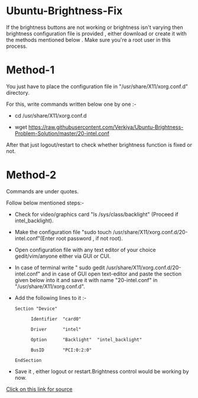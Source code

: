 # Ubuntu-Brightness-Fix 

If the brightness buttons are not working or brightness isn't varying then brightness configuration file is provided , either download or create it with the methods mentioned below . Make sure you're a root user in this process.

# Method-1
 
 You just have to place the configuration file in "/usr/share/X11/xorg.conf.d" directory.
  
  For this, write commands written below one by one :-
  
  * cd /usr/share/X11/xorg.conf.d
  
  * wget https://raw.githubusercontent.com/Verkiya/Ubuntu-Brightness-Problem-Solution/master/20-intel.conf
  
  After that just logout/restart to check  whether brightness function is fixed or not.
 
# Method-2
 
 Commands are under quotes.
 
 Follow below mentioned steps:-
 
* Check for video/graphics card "ls /sys/class/backlight" (Proceed if intel_backlight).

* Make the configuration file "sudo touch /usr/share/X11/xorg.conf.d/20-intel.conf"(Enter root password , if not root).

* Open configuration file with any text editor of your choice gedit/vim/anyone either via GUI or CUI.

* In case of terminal write " sudo gedit /usr/share/X11/xorg.conf.d/20-intel.conf" and in case of GUI open text-editor and paste the section given below into it and save it with name "20-intel.conf" in "/usr/share/X11/xorg.conf.d".

* Add the following lines to it :-

     
      Section "Device"
    
            Identifier  "card0"
            
            Driver      "intel"
            
            Option      "Backlight"  "intel_backlight"
            
            BusID       "PCI:0:2:0"
            
      EndSection
      
    
 
 * Save it , either logout or restart.Brightness control would be working by now.
 
 [Click on this link for source](https://itsfoss.com/fix-brightness-ubuntu-1310/)

